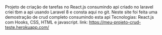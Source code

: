 Projeto de criação de tarefas no React.js consumindo api criado no laravel
criei tbm a api usando Laravel 8  e consta aqui no git.
Neste site foi feita uma demostração de crud completo consumindo esta api
Tecnologias: React.js com Hooks, CSS, HTML e javascript.
link: https://meu-projeto-crud-teste.herokuapp.com/
